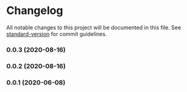 # Changelog

All notable changes to this project will be documented in this file. See [standard-version](https://github.com/conventional-changelog/standard-version) for commit guidelines.

### 0.0.3 (2020-08-16)

### 0.0.2 (2020-08-16)

### 0.0.1 (2020-06-08)
